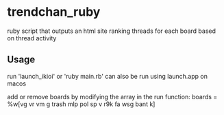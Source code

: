 # trendchan_ruby
ruby script that outputs an html site ranking threads for each board based on thread activity

## Usage
run 'launch_ikioi' or 'ruby main.rb'
can also be run using launch.app on macos

add or remove boards by modifying the array in the run function:
boards = %w[vg vr vm g trash mlp pol sp v r9k fa wsg bant k]

